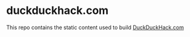 # duckduckhack.com
This repo contains the static content used to build [DuckDuckHack.com](DuckDuckHack.com)
